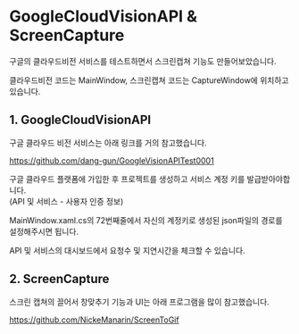 # GoogleCloudVisionAPI & ScreenCapture

구글의 클라우드비전 서비스를 테스트하면서 스크린캡쳐 기능도 만들어보았습니다.

클라우드비전 코드는 MainWindow, 스크린캡쳐 코드는 CaptureWindow에 위치하고 있습니다.

## 1. GoogleCloudVisionAPI
구글 클라우드 비전 서비스는 아래 링크를 거의 참고했습니다.

https://github.com/dang-gun/GoogleVisionAPITest0001

구글 클라우드 플랫폼에 가입한 후 프로젝트를 생성하고 서비스 계정 키를 발급받아야합니다. <br>
(API 및 서비스 - 사용자 인증 정보)

MainWindow.xaml.cs의 72번째줄에서 자신의 계정키로 생성된 json파일의 경로를 설정해주시면 됩니다.

API 및 서비스의 대시보드에서 요청수 및 지연시간을 체크할 수 있습니다.

## 2. ScreenCapture

스크린 캡쳐의 끌어서 창맞추기 기능과 UI는 아래 프로그램을 많이 참고했습니다.

https://github.com/NickeManarin/ScreenToGif

